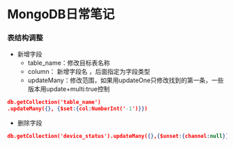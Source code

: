 # MongoDB日常笔记

### 表结构调整

+ 新增字段
  + table_name：修改目标表名称
  + column： 新增字段名 ，后面指定为字段类型
  + updateMany：修改范围，如果用updateOne只修改找到的第一条，一些版本用update+multi:true控制

```json
db.getCollection('table_name')
.updateMany({}, {$set:{col:NumberInt('-1')}})
```

+ 删除字段

```json
db.getCollection('device_status').updateMany({},{$unset:{channel:null}},false, true)
```

